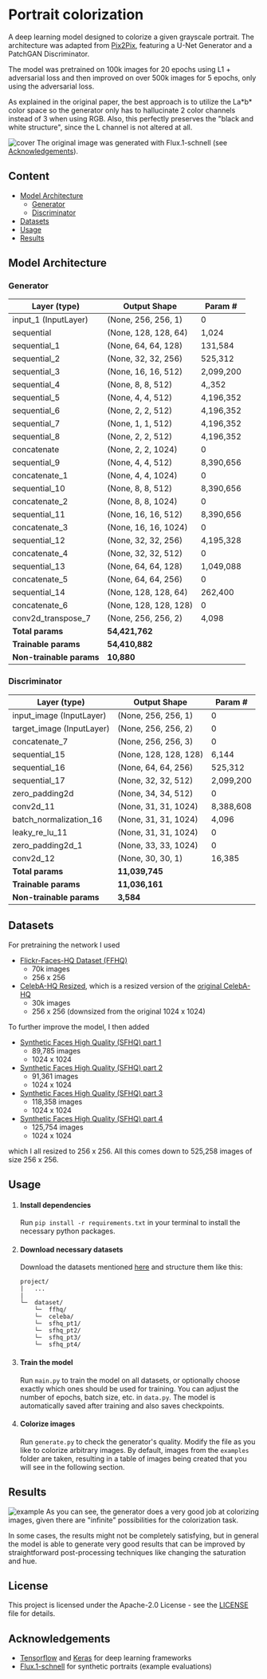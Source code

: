 # Portrait colorization
A deep learning model designed to colorize a given grayscale portrait. The architecture was adapted from [Pix2Pix](https://arxiv.org/pdf/1611.07004), featuring a U-Net Generator and a PatchGAN Discriminator.

The model was pretrained on 100k images for 20 epochs using L1 + adversarial loss and then improved on over 500k images for 5 epochs, only using the adversarial loss.

As explained in the original paper, the best approach is to utilize the La\*b\* color space so the generator only has to hallucinate 2 color channels instead of 3 when using RGB. Also, this perfectly preserves the "black and white structure", since the L channel is not altered at all.



![cover](img/cover.jpg)
The original image was generated with Flux.1-schnell (see [Acknowledgements](#acknowledgements)).


## Content
- [Model Architecture](#model-architecture)
    - [Generator](#generator)
    - [Discriminator](#discriminator)
- [Datasets](#datasets)
- [Usage](#usage)
- [Results](#results)

## Model Architecture
### Generator
| Layer (type)               | Output Shape               | Param #    |
|----------------------------|----------------------------|------------|
| input_1 (InputLayer)       | (None, 256, 256, 1)       | 0          |
| sequential                 | (None, 128, 128, 64)      | 1,024       |
| sequential_1               | (None, 64, 64, 128)       | 131,584     |
| sequential_2               | (None, 32, 32, 256)       | 525,312     |
| sequential_3               | (None, 16, 16, 512)       | 2,099,200    |
| sequential_4               | (None, 8, 8, 512)         | 4,,352    |
| sequential_5               | (None, 4, 4, 512)         | 4,196,352    |
| sequential_6               | (None, 2, 2, 512)         | 4,196,352    |
| sequential_7               | (None, 1, 1, 512)         | 4,196,352    |
| sequential_8               | (None, 2, 2, 512)         | 4,196,352    |
| concatenate                | (None, 2, 2, 1024)        | 0          |
| sequential_9               | (None, 4, 4, 512)         | 8,390,656    |
| concatenate_1              | (None, 4, 4, 1024)        | 0          |
| sequential_10              | (None, 8, 8, 512)         | 8,390,656    |
| concatenate_2              | (None, 8, 8, 1024)        | 0          |
| sequential_11              | (None, 16, 16, 512)       | 8,390,656    |
| concatenate_3              | (None, 16, 16, 1024)      | 0          |
| sequential_12              | (None, 32, 32, 256)       | 4,195,328    |
| concatenate_4              | (None, 32, 32, 512)       | 0          |
| sequential_13              | (None, 64, 64, 128)       | 1,049,088    |
| concatenate_5              | (None, 64, 64, 256)       | 0          |
| sequential_14              | (None, 128, 128, 64)      | 262,400     |
| concatenate_6              | (None, 128, 128, 128)     | 0          |
| conv2d_transpose_7         | (None, 256, 256, 2)       | 4,098       |
| **Total params**           | **54,421,762**              |            |
| **Trainable params**       | **54,410,882**              |            |
| **Non-trainable params**   | **10,880**                 |            |


### Discriminator
| Layer (type)               | Output Shape               | Param #    |
|----------------------------|----------------------------|------------|
| input_image (InputLayer)   | (None, 256, 256, 1)       | 0          |
| target_image (InputLayer)  | (None, 256, 256, 2)       | 0          |
| concatenate_7              | (None, 256, 256, 3)       | 0          |
| sequential_15              | (None, 128, 128, 128)     | 6,144       |
| sequential_16              | (None, 64, 64, 256)       | 525,312     |
| sequential_17              | (None, 32, 32, 512)       | 2,099,200    |
| zero_padding2d             | (None, 34, 34, 512)       | 0          |
| conv2d_11                  | (None, 31, 31, 1024)      | 8,388,608    |
| batch_normalization_16     | (None, 31, 31, 1024)      | 4,096       |
| leaky_re_lu_11             | (None, 31, 31, 1024)      | 0          |
| zero_padding2d_1           | (None, 33, 33, 1024)      | 0          |
| conv2d_12                  | (None, 30, 30, 1)         | 16,385      |
| **Total params**           | **11,039,745**              |            |
| **Trainable params**       | **11,036,161**              |            |
| **Non-trainable params**   | **3,584**                  |            |

## Datasets
For pretraining the network I used
- [Flickr-Faces-HQ Dataset (FFHQ)](https://github.com/NVlabs/ffhq-dataset)
    - 70k images
    - 256 x 256
- [CelebA-HQ Resized](https://www.kaggle.com/datasets/badasstechie/celebahq-resized-256x256), which is a resized version of the [original CelebA-HQ](https://arxiv.org/pdf/1710.10196v3)
    - 30k images
    - 256 x 256 (downsized from the original 1024 x 1024)

To further improve the model, I then added
- [Synthetic Faces High Quality (SFHQ) part 1](https://www.kaggle.com/datasets/selfishgene/synthetic-faces-high-quality-sfhq-part-1)
    - 89,785 images
    - 1024 x 1024
- [Synthetic Faces High Quality (SFHQ) part 2
](https://www.kaggle.com/datasets/selfishgene/synthetic-faces-high-quality-sfhq-part-2)
    - 91,361 images
    - 1024 x 1024
- [Synthetic Faces High Quality (SFHQ) part 3
](https://www.kaggle.com/datasets/selfishgene/synthetic-faces-high-quality-sfhq-part-3)
    - 118,358 images
    - 1024 x 1024
- [Synthetic Faces High Quality (SFHQ) part 4
](https://www.kaggle.com/datasets/selfishgene/synthetic-faces-high-quality-sfhq-part-4)
    - 125,754 images
    - 1024 x 1024

which I all resized to 256 x 256. All this comes down to 525,258 images of size 256 x 256.

## Usage
1. #### Install dependencies
    Run ```pip install -r requirements.txt``` in your terminal to install the necessary python packages.

2. #### Download necessary datasets
    Download the datasets mentioned [here](#datasets) and structure them like this:
    ```
    project/
    |   ...
    |
    └─  dataset/
        └─  ffhq/
        └─  celeba/
        └─  sfhq_pt1/
        └─  sfhq_pt2/
        └─  sfhq_pt3/
        └─  sfhq_pt4/
    ```

2. #### Train the model
    Run ```main.py``` to train the model on all datasets, or optionally choose exactly which ones should be used for training. You can adjust the number of epochs, batch size, etc. in ```data.py```. The model is automatically saved after training and also saves checkpoints.

3. #### Colorize images
    Run ```generate.py``` to check the generator's quality. Modify the file as you like to colorize arbitrary images. By default, images from the ```examples``` folder are taken, resulting in a table of images being created that you will see in the following section.

## Results
![example](img/generated.jpg)
As you can see, the generator does a very good job at colorizing images, given there are "infinite" possibilities for the colorization task.

In some cases, the results might not be completely satisfying, but in general the model is able to generate very good results that can be improved by straightforward post-processing techniques like changing the saturation and hue.

## License
This project is licensed under the Apache-2.0 License - see the [LICENSE](../LICENSE) file for details.

## Acknowledgements
- <a href="https://www.tensorflow.org/" target="_blank">Tensorflow</a> and <a href="https://keras.io/" target="_blank">Keras</a> for deep learning frameworks
- [Flux.1-schnell](https://huggingface.co/black-forest-labs/FLUX.1-schnell) for synthetic portraits (example evaluations)